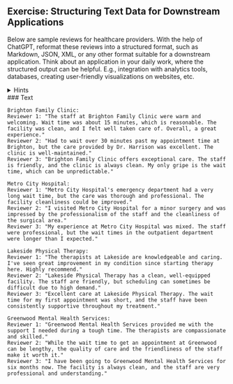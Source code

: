 ## Exercise: Structuring Text Data for Downstream Applications

Below are sample reviews for healthcare providers. With the help of ChatGPT, reformat these reviews into a structured format, such as Markdown, JSON, XML, or any other format suitable for a downstream application. Think about an application in your daily work, where the structured output can be helpful. E.g., integration with analytics tools, databases, creating user-friendly visualizations on websites, etc.


<details>
  <summary>Hints</summary>
        - The template pattern can help you define the structure of the output
        - The tail generation pattern can also be helpful
</details>
### Text

```
Brighton Family Clinic:
Reviewer 1: "The staff at Brighton Family Clinic were warm and welcoming. Wait time was about 15 minutes, which is reasonable. The facility was clean, and I felt well taken care of. Overall, a great experience."
Reviewer 2: "Had to wait over 30 minutes past my appointment time at Brighton, but the care provided by Dr. Harrison was excellent. The clinic is well-maintained."
Reviewer 3: "Brighton Family Clinic offers exceptional care. The staff is friendly, and the clinic is always clean. My only gripe is the wait time, which can be unpredictable."

Metro City Hospital:
Reviewer 1: "Metro City Hospital's emergency department had a very long wait time, but the care was thorough and professional. The facility cleanliness could be improved."
Reviewer 2: "I visited Metro City Hospital for a minor surgery and was impressed by the professionalism of the staff and the cleanliness of the surgical area."
Reviewer 3: "My experience at Metro City Hospital was mixed. The staff were professional, but the wait times in the outpatient department were longer than I expected."

Lakeside Physical Therapy:
Reviewer 1: "The therapists at Lakeside are knowledgeable and caring. I've seen great improvement in my condition since starting therapy here. Highly recommend."
Reviewer 2: "Lakeside Physical Therapy has a clean, well-equipped facility. The staff are friendly, but scheduling can sometimes be difficult due to high demand."
Reviewer 3: "Excellent care at Lakeside Physical Therapy. The wait time for my first appointment was short, and the staff have been consistently supportive throughout my treatment."

Greenwood Mental Health Services:
Reviewer 1: "Greenwood Mental Health Services provided me with the support I needed during a tough time. The therapists are compassionate and skilled."
Reviewer 2: "While the wait time to get an appointment at Greenwood can be lengthy, the quality of care and the friendliness of the staff make it worth it."
Reviewer 3: "I have been going to Greenwood Mental Health Services for six months now. The facility is always clean, and the staff are very professional and understanding."
```